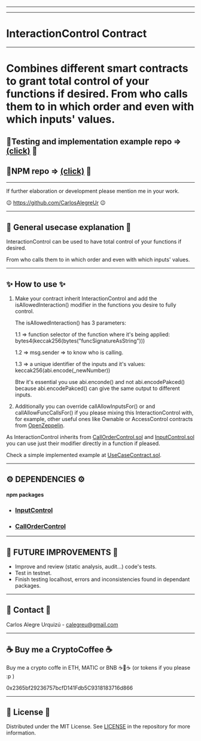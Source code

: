 <hr/>
<hr/>

<a name="readme-top"></a>

# InteractionControl Contract

<hr/>

# Combines different smart contracts to grant total control of your functions if desired. From who calls them to in which order and even with which inputs' values.

## 💽Testing and implementation example repo => [(click)](https://github.com/CarlosAlegreUr/InteractionControl-SmartContract-Testing) 💽

## 💽NPM repo => [(click)](https://www.npmjs.com/package/interaction-control-contract) 💽

<hr/>

If further elaboration or development please mention me in your work.

😉 https://github.com/CarlosAlegreUr 😉

<hr/>

## 🤖 General usecase explanation 🤖

InteractionControl can be used to have total control of your functions if desired.

From who calls them to in which order and even with which inputs' values.

<hr/>

## ✨ How to use ✨

1. Make your contract inherit InteractionControl and add the isAllowedInteraction()
   modifier in the functions you desire to fully control.

   The isAllowedInteraction() has 3 parameters:

   1.1 => function selector of the function where it's being applied:
   bytes4(keccak256(bytes("funcSignatureAsString")))

   1.2 => msg.sender => to know who is calling.

   1.3 => a unique identifier of the inputs and it's values:
   keccak256(abi.encode(\_newNumber))

   Btw it's essential you use abi.enconde() and not abi.encodePakced() because abi.encodePakced()
   can give the same output to different inputs.

2. Additionally you can override callAllowInputsFor() or and callAllowFuncCallsFor() if you please mixing this
   InteractionControl with, for example, other useful ones like Ownable or AccessControl contracts from [OpenZeppelin](https://docs.openzeppelin.com/contracts/4.x/access-control).

As InteractionControl inherits from [CallOrderControl.sol](https://github.com/CarlosAlegreUr/CallOrderControl-SmartContract-DesignPattern/blob/main/CallOrderControl.sol) and [InputControl.sol](https://github.com/CarlosAlegreUr/InputControl-SmartContract-DesignPattern/blob/main/InputControl.sol) you can use just their modifier directly in a function
if pleased.

Check a simple implemented example at [UseCaseContract.sol](https://github.com/CarlosAlegreUr/InteractionControl-SmartContract-Testing/blob/main/contracts/UseCaseContract.sol).

<hr/>

## ⚙️ DEPENDENCIES ⚙️

#### npm packages

- ### [InputControl](https://www.npmjs.com/package/input-control-contract)

- ### [CallOrderControl](https://www.npmjs.com/package/call-order-control-contract)

<hr />

## 🎉 FUTURE IMPROVEMENTS 🎉

- Improve and review (static analysis, audit...) code's tests.
- Test in testnet.
- Finish testing localhost, errors and inconsistencies found in dependant packages.

<hr/>

<a name="realcase"></a>

## 📨 Contact 📨

Carlos Alegre Urquizú - calegreu@gmail.com

<hr/>

## ☕ Buy me a CryptoCoffee ☕

Buy me a crypto coffe in ETH, MATIC or BNB ☕🧐☕
(or tokens if you please :p )

0x2365bf29236757bcfD141Fdb5C9318183716d866

<hr/>

## 📜 License 📜

Distributed under the MIT License. See [LICENSE](https://github.com/CarlosAlegreUr/InteractionControl-SmartContract-DesignPattern/blob/main/LICENSE) in the repository for more information.
